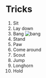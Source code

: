 # Tricks
1. Sit
2. Lay down
3. Bang
    ![bang](bang.gif)
4. Stand
5. Paw
6. Come around
7. Scout
8. Jump
9. Longhorn
10. Hold
